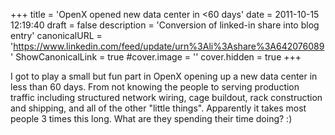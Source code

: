 +++
title = 'OpenX opened new data center in <60 days'
date = 2011-10-15 12:19:40
draft = false
description = 'Conversion of linked-in share into blog entry'
canonicalURL = 'https://www.linkedin.com/feed/update/urn%3Ali%3Ashare%3A642076089'
ShowCanonicalLink = true
#cover.image = ''
cover.hidden = true
+++

I got to play a small but fun part in OpenX opening up a new data center in less
than 60 days.  From not knowing the people to serving production traffic
including structured network wiring, cage buildout, rack construction and
shipping, and all of the other "little things".  Apparently it takes most people
3 times this long.  What are they spending their time doing?  :)
